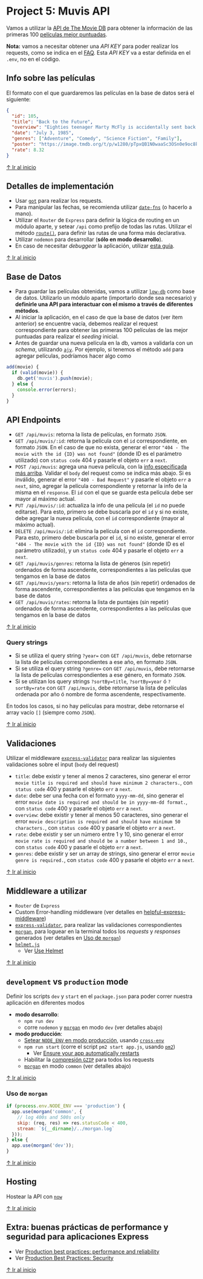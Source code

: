 # Project 5: Muvis API

Vamos a utilizar la [API de The Movie DB](https://www.themoviedb.org/faq/api) para obtener la información de las primeras 100 [películas mejor puntuadas](https://developers.themoviedb.org/3/movies/get-top-rated-movies).

**Nota:** vamos a necesitar obtener una _API KEY_ para poder realizar los requests, como se indica en el [FAQ](https://www.themoviedb.org/faq/api). Esta _API KEY_ va a estar definida en el `.env`, no en el código.

## Info sobre las películas

El formato con el que guardaremos las películas en la base de datos será el siguiente:

```JSON
{
  "id": 105,
  "title": "Back to the Future",
  "overview": "Eighties teenager Marty McFly is accidentally sent back in time to 1955, inadvertently disrupting his parents' first meeting and attracting his mother's romantic interest. Marty must repair the damage to history by rekindling his parents' romance and - with the help of his eccentric inventor friend Doc Brown - return to 1985.",
  "date": "July 3, 1985",
  "genres": ["Adventure", "Comedy", "Science Fiction", "Family"],
  "poster": "https://image.tmdb.org/t/p/w1280/pTpxQB1N0waaSc3OSn0e9oc8kx9.jpg",
  "rate": 8.32
}
```

[↑ Ir al inicio](https://github.com/undefinedschool/project-5-muvis-api)

## Detalles de implementación

- Usar [`got`](https://github.com/sindresorhus/got) para realizar los requests.
- Para manipular las fechas, se recomienda utilizar [`date-fns`](https://date-fns.org/) (o hacerlo a mano).
- Utilizar el `Router` de `Express` para definir la lógica de routing en un módulo aparte, y setear `/api` como prefijo de todas las rutas. Utilizar el método [`route()`](http://expressjs.com/en/4x/api.html#router.route), para definir las rutas de una forma más declarativa. 
- Utilizar `nodemon` para desarrollar (**sólo en modo desarrollo**).
- En caso de necesitar _debuggear_ la aplicación, utilizar [esta guía](https://itnext.io/the-absolute-easiest-way-to-debug-node-js-with-vscode-2e02ef5b1bad).

[↑ Ir al inicio](https://github.com/undefinedschool/project-5-muvis-api)

## Base de Datos

- Para guardar las películas obtenidas, vamos a utilizar [`low-db`](https://github.com/typicode/lowdb) como base de datos. Utilizarlo un módulo aparte (importarlo donde sea necesario) y **definirle una API para interactuar con el mismo a través de diferentes métodos**.
- Al iniciar la aplicación, en el caso de que la base de datos (ver ítem anterior) se encuentre vacía, debemos realizar el request correspondiente para obtener las primeras 100 películas de las mejor puntuadas para realizar el _seeding_ inicial.
- Antes de guardar una nueva película en la db, vamos a validarla con un _schema_, utilizando [`ajv`](https://github.com/epoberezkin/ajv). Por ejemplo, si tenemos el método `add` para agregar películas, podríamos hacer algo como

```js
add(movie) {
  if (valid(movie)) {
    db.get('muvis').push(movie);
  } else {
    console.error(errors);
  }
}
```

## API Endpoints

- `GET /api/muvis`: retorna la lista de películas, en formato `JSON`.
- `GET /api/muvis/:id`: retorna la película con el `id` correspondiente, en formato `JSON`. En el caso de que no exista, generar el error `"404 - The movie with the id {ID} was not found"` (donde ID es el parámetro utilizado) con `status code` 404 y pasarle el objeto `err` a `next`.
- `POST /api/muvis`: agrega una nueva película, con la [info especificada más arriba](https://github.com/undefinedschool/project-5-muvis-api#info-sobre-las-pel%C3%ADculas). Validar el `body` del request como se indica más abajo. Si es inválido, generar el error `"400 - Bad Request"` y pasarle el objeto `err` a `next`, sino, agregar la película correspondiente y retornar la info de la misma en el `response`. El `id` con el que se guarde esta película debe ser mayor al máximo actual.
- `PUT /api/muvis/:id`: actualiza la info de una película (el `id` no puede editarse). Para esto, primero se debe buscarla por el `id` y si no existe, debe agregar la nueva película, con el `id` correspondiente (mayor al máximo actual).
- `DELETE /api/muvis/:id`: elimina la película con el `id` correspondiente. Para esto, primero debe buscarla por el `id`, si no existe, generar el error `"404 - The movie with the id {ID} was not found"` (donde ID es el parámetro utilizado), y un `status code` 404 y pasarle el objeto `err` a `next`.
- `GET /api/muvis/genres`: retorna la lista de géneros (sin repetir) ordenados de forma ascendente, correspondientes a las películas que tengamos en la base de datos
- `GET /api/muvis/years`: retorna la lista de años (sin repetir) ordenados de forma ascendente, correspondientes a las películas que tengamos en la base de datos
- `GET /api/muvis/rates`: retorna la lista de puntajes (sin repetir) ordenados de forma ascendente, correspondientes a las películas que tengamos en la base de datos

[↑ Ir al inicio](https://github.com/undefinedschool/project-5-muvis-api)

### Query strings

- Si se utiliza el query string `?year=` con `GET /api/muvis`, debe retornarse la lista de películas correspondientes a ese año, en formato `JSON`.
- Si se utiliza el query string `?genre=` con `GET /api/muvis`, debe retornarse la lista de películas correspondientes a ese género, en formato `JSON`.
- Si se utilizan los query strings `?sortBy=title`, `?sortBy=year` ó `?sortBy=rate` con `GET /api/muvis`, debe retornarse la lista de películas ordenada por año ó nombre de forma ascendente, respectivamente.

En todos los casos, si no hay películas para mostrar, debe retornarse el array vacío `[]` (siempre como `JSON`).

[↑ Ir al inicio](https://github.com/undefinedschool/project-5-muvis-api)

## Validaciones

Utilizar el middleware [`express-validator`](https://express-validator.github.io/) para realizar las siguientes validaciones sobre el input (`body` del request)
  
- `title`: debe existir y tener al menos 2 caracteres, sino generar el error `movie title is required and should have minimum 2 characters.`, con `status code` 400 y pasarle el objeto `err` a `next`.
- `date`: debe ser una fecha con el formato `yyyy-mm-dd`, sino generar el error `movie date is required and should be in yyyy-mm-dd format.`, con `status code` 400 y pasarle el objeto `err` a `next`.
- `overview`: debe existir y tener al menos 50 caracteres, sino generar el error `movie description is required and should have minimum 50 characters.`, con `status code` 400 y pasarle el objeto `err` a `next`.
- `rate`: debe existir y ser un número entre 1 y 10, sino generar el error `movie rate is required and should be a number between 1 and 10.`, con `status code` 400 y pasarle el objeto `err` a `next`.
- `genres`: debe existir y ser un array de strings, sino generar el error `movie genre is required.`, con `status code` 400 y pasarle el objeto `err` a `next`.

[↑ Ir al inicio](https://github.com/undefinedschool/project-5-muvis-api)

## Middleware a utilizar

- `Router` de `Express`
- Custom Error-handling middleware (ver detalles en [helpful-express-middleware](https://www.rithmschool.com/courses/node-express-fundamentals/helpful-express-middleware))
- [`express-validator`](https://express-validator.github.io/), para realizar las validaciones correspondientes
- [`morgan`](https://www.npmjs.com/package/morgan), para loguear en la terminal todos los _requests_ y _responses_ generados (ver detalles en [Uso de `morgan`](https://github.com/undefinedschool/project-5-muvis-api#uso-de-morgan))
- [`helmet.js`](https://helmetjs.github.io/)
  - Ver [Use Helmet](http://expressjs.com/en/advanced/best-practice-security.html#use-helmet)

[↑ Ir al inicio](https://github.com/undefinedschool/project-5-muvis-api)

## `development` vs `production` mode

Definir los scripts `dev` y `start` en el `package.json` para poder correr nuestra aplicación en diferentes modos

- **modo desarrollo**: 
  - `npm run dev` 
  - corre `nodemon` y [`morgan`](https://www.npmjs.com/package/morgan) en modo `dev` (ver detalles abajo)
- **modo producción**: 
  - [Setear `NODE_ENV` en modo producción](http://expressjs.com/en/advanced/best-practice-performance.html#set-node_env-to-production), usando [`cross-env`](https://www.npmjs.com/package/cross-env)
  - `npm run start` (corre el script `pm2 start app.js`, usando [`pm2`](https://pm2.keymetrics.io/))
    - Ver [Ensure your app automatically restarts](http://expressjs.com/en/advanced/best-practice-performance.html#ensure-your-app-automatically-restarts)
  - Habilitar la [compresión `GZIP`](https://alligator.io/nodejs/compression/) para todos los requests
  - [`morgan`](https://www.npmjs.com/package/morgan) en modo `common` (ver detalles abajo)

[↑ Ir al inicio](https://github.com/undefinedschool/project-5-muvis-api)

### Uso de `morgan`

```js
if (process.env.NODE_ENV === 'production') {
  app.use(morgan('common', {
    // log 400s and 500s only
    skip: (req, res) => res.statusCode < 400, 
    stream: `${__dirname}/../morgan.log`
  }));
} else {
  app.use(morgan('dev'));
}
```

[↑ Ir al inicio](https://github.com/undefinedschool/project-5-muvis-api)

## Hosting

Hostear la API con [`now`](http://now.sh/)

[↑ Ir al inicio](https://github.com/undefinedschool/project-5-muvis-api)

## Extra: buenas prácticas de performance y seguridad para aplicaciones Express

- Ver [Production best practices: performance and reliability](http://expressjs.com/en/advanced/best-practice-performance.html)
- Ver [Production Best Practices: Security](http://expressjs.com/en/advanced/best-practice-security.html)

[↑ Ir al inicio](https://github.com/undefinedschool/project-5-muvis-api)
